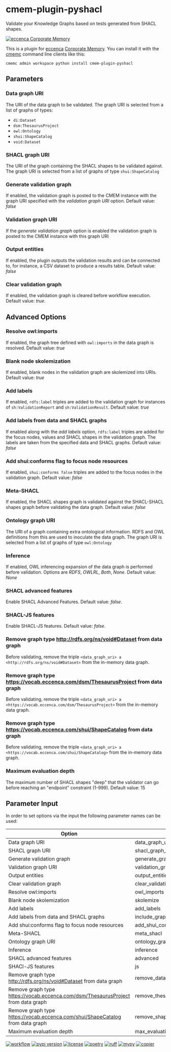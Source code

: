 # cmem-plugin-pyshacl

Validate your Knowledge Graphs based on tests generated from SHACL shapes.

[![eccenca Corporate Memory][cmem-shield]][cmem-link]

This is a plugin for [eccenca](https://eccenca.com) [Corporate Memory](https://documentation.eccenca.com). You can install it with the [cmemc](https://eccenca.com/go/cmemc) command line clients like this:

```
cmemc admin workspace python install cmem-plugin-pyshacl
```


## Parameters

### Data graph URI

The URI of the data graph to be validated. The graph URI is selected from a list of graphs of types:
- `di:Dataset`
- `dsm:ThesaurusProject`
- `owl:Ontology`
- `shui:ShapeCatalog`
- `void:Dataset`

### SHACL graph URI

The URI of the graph containing the SHACL shapes to be validated against. The graph URI is selected from a list of graphs of type `shui:ShapeCatalog`

### Generate validation graph

If enabled, the validation graph is posted to the CMEM instance with the graph URI specified with the *validation graph URI* option. Default value: *false*

### Validation graph URI

If the *generate validation graph* option is enabled the validation graph is posted to the CMEM instance with this graph URI

### Output entities

If enabled, the plugin outputs the validation results and can be connected to, for instance, a CSV dataset to produce a results table. Default value: *false*

### Clear validation graph

If enabled, the validation graph is cleared before workflow execution. Default value: *true*.

## Advanced Options

### Resolve owl:imports

If enabled, the graph tree defined with `owl:imports` in the data graph is resolved. Default value: *true*

### Blank node skolemization

If enabled, blank nodes in the validation graph are skolemized into URIs. Default value: *true*

### Add labels

If enabled, `rdfs:label` triples are added to the validation graph for instances of `sh:ValidationReport` and `sh:ValidationResult`. Default value: *true*

### Add labels from data and SHACL graphs

If enabled along with the *add labels* option, `rdfs:label` triples are added for the focus nodes, values and SHACL shapes in the validation graph. The labels are taken from the specified data and SHACL graphs. Default value: *false*

### Add shui:conforms flag to focus node resources

If enabled, `shui:conforms false` triples are added to the focus nodes in the validation graph. Default value: *false*

### Meta-SHACL

If enabled, the SHACL shapes graph is validated against the SHACL-SHACL shapes graph before validating the data graph. Default value: *false*

### Ontology graph URI

The URI of a graph containing extra ontological information. RDFS and OWL definitions from this are used to inoculate the data graph. The graph URI is selected from a list of graphs of type `owl:Ontology`

### Inference

If enabled, OWL inferencing expansion of the data graph is performed before validation. Options are *RDFS*, *OWLRL*, *Both*, *None*. Default value: *None*

### SHACL advanced features

Enable SHACL Advanced Features. Default value: *false*.

### SHACL-JS features

Enable SHACL-JS features. Default value: *false*.

### Remove graph type http://rdfs.org/ns/void#Dataset from data graph

Before validating, remove the triple `<data_graph_uri> a <http://rdfs.org/ns/void#Dataset>` from the in-memory data graph.

### Remove graph type https://vocab.eccenca.com/dsm/ThesaurusProject from data graph

Before validating, remove the triple `<data_graph_uri> a <https://vocab.eccenca.com/dsm/ThesaurusProject>` from the in-memory data graph.

### Remove graph type https://vocab.eccenca.com/shui/ShapeCatalog from data graph

Before validating, remove the triple `<data_graph_uri> a <https://vocab.eccenca.com/shui/ShapeCatalog>` from the in-memory data graph.

### Maximum evaluation depth

The maximum number of SHACL shapes "deep" that the validator can go before reaching an "endpoint" constraint (1-999). Default value: 15


## Parameter Input

In order to set options via the input the following parameter names can be used:

| Option                                                                           | Name                            |
|----------------------------------------------------------------------------------|---------------------------------|
| Data graph URI                                                                   | data_graph_uri                  |
| SHACL graph URI                                                                  | shacl_graph_uri                 |
| Generate validation graph                                                        | generate_graph                  |
| Validation graph URI                                                             | validation_graph_uri            |
| Output entities                                                                  | output_entities                 |
| Clear validation graph                                                           | clear_validation_graph          |
| Resolve owl:imports                                                              | owl_imports                     |
| Blank node skolemization                                                         | skolemize                       |
| Add labels                                                                       | add_labels                      |
| Add labels from data and SHACL graphs                                            | include_graphs_labels           |
| Add shui:conforms flag to focus node resources                                   | add_shui_conforms               | 
| Meta-SHACL                                                                       | meta_shacl                      |
| Ontology graph URI                                                               | ontology_graph_uri              |
| Inference                                                                        | inference                       |
| SHACL advanced features                                                          | advanced                        |
| SHACl-JS features                                                                | js                              |
| Remove graph type http://rdfs.org/ns/void#Dataset from data graph                | remove_dataset_graph_type       |
| Remove graph type https://vocab.eccenca.com/dsm/ThesaurusProject from data graph | remove_thesaurus_graph_type     |
| Remove graph type https://vocab.eccenca.com/shui/ShapeCatalog from data graph    | remove_shape_catalog_graph_type |
| Maximum evaluation depth                                                         | max_evaluation_depth            |



[![workflow](https://github.com/eccenca/cmem-plugin-pyshacl/actions/workflows/check.yml/badge.svg)](https://github.com/eccenca/cmem-plugin-pyshacl/actions) [![pypi version](https://img.shields.io/pypi/v/cmem-plugin-pyshacl)](https://pypi.org/project/cmem-plugin-pyshacl) [![license](https://img.shields.io/pypi/l/cmem-plugin-pyshacl)](https://pypi.org/project/cmem-plugin-pyshacl)
[![poetry][poetry-shield]][poetry-link] [![ruff][ruff-shield]][ruff-link] [![mypy][mypy-shield]][mypy-link] [![copier][copier-shield]][copier] 

[cmem-link]: https://documentation.eccenca.com
[cmem-shield]: https://img.shields.io/endpoint?url=https://dev.documentation.eccenca.com/badge.json
[poetry-link]: https://python-poetry.org/
[poetry-shield]: https://img.shields.io/endpoint?url=https://python-poetry.org/badge/v0.json
[ruff-link]: https://docs.astral.sh/ruff/
[ruff-shield]: https://img.shields.io/endpoint?url=https://raw.githubusercontent.com/astral-sh/ruff/main/assets/badge/v2.json&label=Code%20Style
[mypy-link]: https://mypy-lang.org/
[mypy-shield]: https://www.mypy-lang.org/static/mypy_badge.svg
[copier]: https://copier.readthedocs.io/
[copier-shield]: https://img.shields.io/endpoint?url=https://raw.githubusercontent.com/copier-org/copier/master/img/badge/badge-grayscale-inverted-border-purple.json

